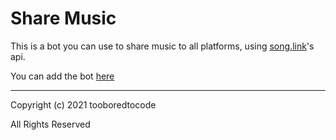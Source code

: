 # Share Music

This is a bot you can use to share music to all platforms, using [song.link](https://odesli.co)'s api.

You can add the bot [here](https://share-music.albedo.me/)

---

Copyright (c) 2021 tooboredtocode

All Rights Reserved